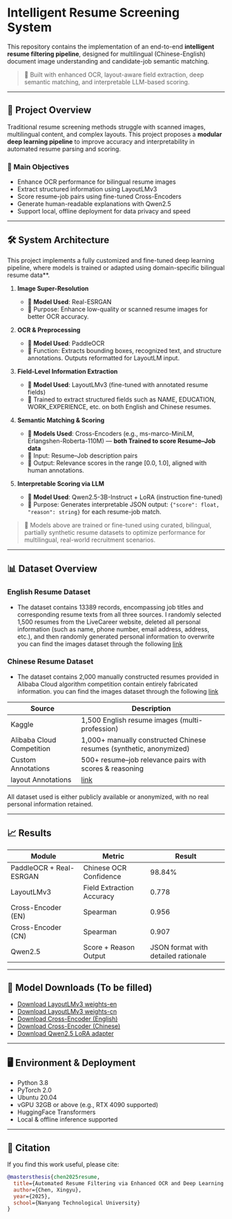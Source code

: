 # Intelligent Resume Screening System

This repository contains the implementation of an end-to-end **intelligent resume filtering pipeline**, designed for multilingual (Chinese-English) document image understanding and candidate-job semantic matching.

> 🧠 Built with enhanced OCR, layout-aware field extraction, deep semantic matching, and interpretable LLM-based scoring.

---

## 🚀 Project Overview

Traditional resume screening methods struggle with scanned images, multilingual content, and complex layouts. This project proposes a **modular deep learning pipeline** to improve accuracy and interpretability in automated resume parsing and scoring.

### 🎯 Main Objectives

- Enhance OCR performance for bilingual resume images
- Extract structured information using LayoutLMv3
- Score resume-job pairs using fine-tuned Cross-Encoders
- Generate human-readable explanations with Qwen2.5
- Support local, offline deployment for data privacy and speed

---

## 🛠 System Architecture

This project implements a fully customized and fine-tuned deep learning pipeline, where models is trained or adapted using domain-specific bilingual resume data**.

1. **Image Super-Resolution**
   - 🔧 **Model Used**: Real-ESRGAN
   - 🧩 Purpose: Enhance low-quality or scanned resume images for better OCR accuracy.

2. **OCR & Preprocessing**
   - 🔧 **Model Used**: PaddleOCR
   - 🧩 Function: Extracts bounding boxes, recognized text, and structure annotations. Outputs reformatted for LayoutLM input.

3. **Field-Level Information Extraction**
   - 🔧 **Model Used**: LayoutLMv3 (fine-tuned with annotated resume fields)
   - 🧩 Trained to extract structured fields such as NAME, EDUCATION, WORK_EXPERIENCE, etc. on both English and Chinese resumes.

4. **Semantic Matching & Scoring**
   - 🔧 **Models Used**: Cross-Encoders (e.g., ms-marco-MiniLM, Erlangshen-Roberta-110M) — **both Trained to score Resume–Job data**
   - 🧩 Input: Resume–Job description pairs  
   - 🧠 Output: Relevance scores in the range [0.0, 1.0], aligned with human annotations.

5. **Interpretable Scoring via LLM**
   - 🔧 **Model Used**: Qwen2.5-3B-Instruct + LoRA (instruction fine-tuned)
   - 🧩 Purpose: Generates interpretable JSON output: `{"score": float, "reason": string}` for each resume-job match.

> 🔬 Models above are trained or fine-tuned using curated, bilingual, partially synthetic resume datasets to optimize performance for multilingual, real-world recruitment scenarios.


---

## 📊 Dataset Overview

### English Resume Dataset
- The dataset contains 13389 records, encompassing job titles and corresponding resume texts from all three sources. 
I randomly selected 1,500 resumes from the LiveCareer website, deleted all personal information (such as name, phone number, email address, address, etc.), and then randomly generated personal information to overwrite
you can find the images dataset through the following [link](https://www.kaggle.com/datasets/youssefkhalil/resumes-images-datasets)
### Chinese Resume Dataset
- The dataset contains 2,000 manually constructed resumes provided in Alibaba Cloud algorithm competition contain entirely fabricated information.
you can find the images dataset through the following [link](https://tianchi.aliyun.com/competition/entrance/231771/information)

| Source | Description |
|--------|-------------|
| Kaggle | 1,500 English resume images (multi-profession) |[link](https://huggingface.co/datasets/cxycxyg/resume-json-en.cn/tree/main)
| Alibaba Cloud Competition | 1,000+ manually constructed Chinese resumes (synthetic, anonymized) |[link](https://huggingface.co/datasets/cxycxyg/resume-json-en.cn/tree/main)
| Custom Annotations | 500+ resume–job relevance pairs with scores & reasoning |[link](https://huggingface.co/datasets/cxycxyg/Encoder.Qwen-score.reason-dataset/tree/main)
| layout Annotations | [link](https://huggingface.co/datasets/Kunling/layoutlm_resume_data/tree/main)

All dataset used is either publicly available or anonymized, with no real personal information retained.


---

## 📈 Results

| Module | Metric | Result |
|--------|--------|--------|
| PaddleOCR + Real-ESRGAN | Chinese OCR Confidence | 98.84% |
| LayoutLMv3 | Field Extraction Accuracy | 0.778 |
| Cross-Encoder (EN) | Spearman | 0.956 |
| Cross-Encoder (CN) | Spearman | 0.907 |
| Qwen2.5 | Score + Reason Output | JSON format with detailed rationale |

---

## 🧩 Model Downloads (To be filled)

- [Download LayoutLMv3 weights-en](https://huggingface.co/cxycxyg/layoutlmv3-resume-en/tree/main/layout-en)
- [Download LayoutLMv3 weights-cn](https://huggingface.co/cxycxyg/layoutlmv3-resume-cn/tree/main)
- [Download Cross-Encoder (English)](https://huggingface.co/cxycxyg/Cross-Encoder_EN/tree/main)
- [Download Cross-Encoder (Chinese)](https://huggingface.co/cxycxyg/Cross-Encoder_CN/tree/main)
- [Download Qwen2.5 LoRA adapter](https://huggingface.co/cxycxyg/qwen2.5_LORA/tree/main)

---

## 🖥️ Environment & Deployment

- Python 3.8
- PyTorch 2.0
- Ubuntu 20.04
- vGPU 32GB or above (e.g., RTX 4090 supported)
- HuggingFace Transformers
- Local & offline inference supported

---

## 🧠 Citation

If you find this work useful, please cite:

```bibtex
@mastersthesis{chen2025resume,
  title={Automated Resume Filtering via Enhanced OCR and Deep Learning Pipeline},
  author={Chen, Xingyu},
  year={2025},
  school={Nanyang Technological University}
}
